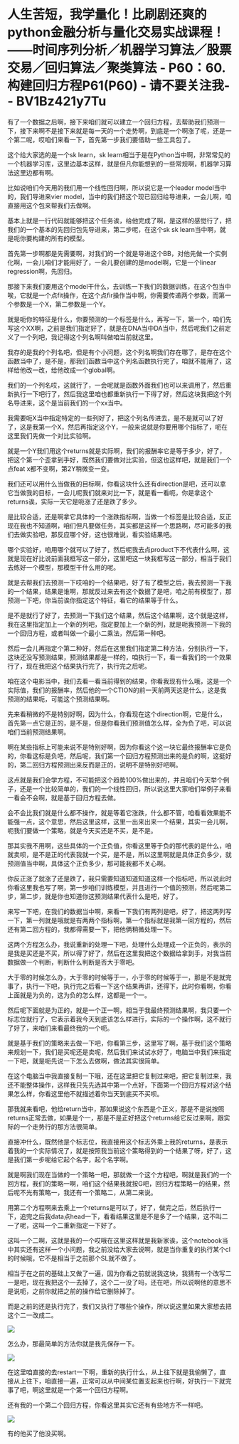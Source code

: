 # 人生苦短，我学量化！比刷剧还爽的python金融分析与量化交易实战课程！——时间序列分析／机器学习算法／股票交易／回归算法／聚类算法 - P60：60.构建回归方程P61(P60) - 请不要关注我- - BV1Bz421y7Tu

有了一个数据之后啊，接下来咱们就可以建立一个回归方程，去帮助我们预测一下，接下来啊不是接下来就是每一天的一个走势啊，到底是一个啊涨了呢，还是一个第二呢，哎咱们来看一下，首先第一步我们要借助一些工具包了。

这个给大家选的是一个sk learn，sk learn相当于是在Python当中啊，非常常见的一个机器学习库，这里边基本这样，就是但凡你能想到的一些常规啊，机器学习算法这里边都有啊。

比如说咱们今天用的我们用一个线性回归啊，所以说它是一个leader model当中的，我们导进来vier model，当中的我们把这个现已回归给导进来，一会儿啊，咱直接用这个包来帮我们去做啊。

基本上就是一行代码就能够把这个任务诶，给他完成了啊，是这样的感觉行了，把我们的一个基本的先回归包先导进来，第二步呢，在这个sk sk learn当中啊，就是呃你要构建的所有的模型。

首先第一步啊都是先需要啊，对我们的一个就是导进这个BB，对他先做一个实例化啊，一会儿咱们才能用好了，一会儿要创建的是model啊，它是一个linear regression啊，先回归。

那接下来我们要用这个model干什么，去训练一下我们的数据训练，在这个包当中唉，它就是一个点fit操作，在这个点fir操作当中啊，你需要传递两个参数，而第一个参数是一个X，第二参数是一个Y。

就是呃你的特征是什么，你要预测的一个标签是什么，再写一下，第一个，咱们先写这个XX啊，之前是我们指定好了，就是在DNA当中DA当中，然后呢我们之前定义了一个列吧，我记得这个列名啊叫做咱当前就这里。

我存的是我的个列名吧，但是有个小问题，这个列名啊我们存在哪了，是存在这个函数当中了，是不是，那我们函数当中这个列名函数执行完了，咱就不能用了，这样给他改一改，给他改成一个global啊。

我们的一个列名哎，这就行了，一会呢就是函数外面我们也可以来调用了，然后重新执行一下吧行了，然后我这里咱也都重新执行一下得了好，然后这块我把这个列名导进来，这个是当前我们的一个xx当中。

我需要呃X当中指定特定的一些列好了，把这个列名传进去，是不是就可以了好了，这是我第一个X，然后再指定这个Y，一般来说就是你要用哪个指标了，呃在这里我们先做一个对比实验啊。

就是一个Y我们用这个returns就是实际啊，我们的报酬率它是等于多少，好了，把这个第一个歪拿到手好，既然我们要做对比实验，但这也这样吧，就是我们一个点feat x都不变啊，第2Y稍微变一变。

我们还可以用什么当做我的目标啊，你看这块什么还有direction是吧，还可以拿它当做我的目标，一会儿呢我们就来对比一下，就是看一看呃，你是拿这个returns诶，实际一天它是呃涨了还是跌了多少。

是比较合适，还是啊拿它具体的一个涨跌指标啊，当做一个标签是比较合适，反正现在我也不知道啊，咱们但凡要做任务，其实都是这样一个思路啊，尽可能多的我们去做实验吧，那反应哪个好，这也很难说，看实验结果吧。

哪个实验好，咱用哪个就可以了好了，然后呢我去点product下不代表什么啊，这就是现在好比说前面我框写这一部分，这里吧这一块我框写这一部分，相当于我们去练好一个模型，那模型干什么用的呢。

就是去帮我们去预测一下哎咱的一个结果吧，好了有了模型之后，我去预测一下我的一个结果，结果是谁啊，那就反过来去有这个数据了是吧，咱之前有模型了，那预测一下吧，你当前诶你指定这个特征，看它的结果等于什么。

是不是就行了好了，去预测一下我们这个结果，然后这个结果啊，这个就是这样，我在这里指定加上一个新的列吧，指定要加上一个新的列，就是呃我预测一下我的一个回归方程，或者叫做一个最小二乘法，然后第一种吧。

然后一会儿再指定个第二种好，然后在这里我们指定第二种方法，分别执行一下，这块还没写预测结果，预测结果都是一样的，咱执行一下，看一看我们的一个效果行了，现在我把这个结果执行完了，执行完之后呢。

咱在这个电影当中，我们去看一看当前得到的结果，你看我现有什么哦，这是一个实际值，我们的报酬率，然后他的一个CTION的前一天前两天这是什么，这是我预测的结果呃，可能这个预测结果啊。

先来看稍微的不是特别好啊，因为什么，你看现在这个direction啊，它是什么，首先第一点它是正的，是不是，但是你看我们预测值怎么样，全为负了吧，可以说咱们当前预测结果啊。

啊在某些指标上可能来说不是特别好啊，因为你看这个这一块它最终报酬率它是负的，你看这标是负吧，然后呢，我们第一个回归方程预测出来的是负的啊，这挺好的，第二回归方程预测出来反而是正的，说明不是特别好吧啊。

这点就是我们会学方程，不可能把这个趋势100%做出来的，并且咱们今天举个例子，还是一个比较简单的，我们的一个线性回归，所以说这里大家咱们举例子来看一看会不会啊，就是基于回归方程去做。

会不会比我们就是什么都不操作，就是等着它涨跌，什么都不管，咱看看效果能不能强一点，这个意思，然后这里这样，这里一出来出来一个结果，其实一会儿啊，呃我们要做一个策略，就是今天买还是不买，是不是。

那其实我不用啊，这些具体的一个正负值，你看这里等于负的那代表的是什么，咱就卖呗，是不是正的代表我就一个买，是不是，所以这里啊就是具体正负多少，就预测值当中啊，具体这个正负多少，那可能我都不关心啊。

你反正涨了就涨了还是跌了，我只需要知道知道知道这样一个指标吧，所以说此时你看这里我也写了啊，第一步咱们训练模型，并且进行一个值的预测，然后呢第二步，第二步，就是你也知道你这预测结果代表什么是吧，好了。

来写一下吧，在我们的数据当中啊，来看一下我们有两列是吧，好了，把这两列写一下，第一列就是哦就是有两两个指标啊，第一个指标就是我第一回方程的，然后还有第二回方程的，我都得需要一下，把他俩稍微处理一下。

这两个方程怎么办，我说重新的处理一下吧，处理什么处理成一个正负的，表示的是我是买还是不买，所以得了好了，然后在这里我把这个数据给拿到手，对我当前数据做一个判断，判断什么判断是否大于零吧。

大于零的时候怎么办，大于零的时候等于一，小于零的时候等于一，那是不是就完事了，执行一下吧，执行完之后看一下这个结果再讲，还得下，此时你看啊，你看上面就是为负的，这为负的怎么样，这都是一个一。

然后呢下面就是为正的，就是一个正一啊，相当于我最终预测结果啊，我只要一个标志位就行了，它表示着我今天到底该怎么样进行，实际的一个操作啊，这不就行了好了，来咱们来看最终我的一个呃。

就是基于我们的策略来去做一下吧，你看第三步，这里写了啊，基于我们这个策略来规划一下，我们是买呢还是卖呢，然后我们来试试水好了，电脑当中我们来指定一下吧，就是呃先说一下怎么去做啊，做法其实很简单。

在这个电脑当中我直接复制一下哦，还在这里把它复制过来吧，把它复制过来，我还不能整体操作，这样我只先先选其中第一个点好，下面第一个回归方程对这个结果怎么样，你看这里他不就描述着你当天到底买不买呗。

那我就来看吧，他给return当中，那如果说这个东西是个正义，那是不是说按照returns正常去做，如果是个一，那是不是正好把这个returns给它反过来啊，跟实际的一个走势行的那方法很简单。

直接冲什么，既然他是个标志位，我直接用这个标志外乘上我的returns，是表示着我的一个实际情况了，就是按照我当前这个策略得到的一个结果了呀，好了，这是我们第一步呢给它起个名字，起个名字啊。

就是啊我们现在当做的一个策略一吧，那就做一个这个方程吧，啊就是我们的一个回方程，我们的策略一啊，咱们这个结果我就按G吧，回归方程策略一的结果，然后呢不光有策略一，我还有一个策略二，从第二来说。

用第二个方程啊来去乘上一个returns是可以了，好了，做完之后，然后执行一下，追完之后我data点head一下，看看结果这里是不是多了一个结果，这不叫二一了呢，这叫一个二重新指定一下好了。

这叫一个二啊，这就是我的一个哎哦在这里这样就是我新家诶，这个notebook当中其实还有这样一个小问题，我之前没给大家去说啊，就是当你重复的执行某个cl的时候哦，它不是相当于之前那个SL就不做了。

相当于在之前的基础上又做了一遍，因为你看之前就说我这块，我猜有一个改写二一是吧，现在我把这个一去掉了，这个二一没了吗，还在吧，所以说啊他的意思不是说呃，之前你就把之前的操作给它删除掉了。

而是之前的还是执行完了，我们又执行了哪些个操作，所以说这里如果大家想去把这个二一改成二。

![](img/dc1acdf73917e08cf4c15f2d4d9f6fff_1.png)

怎么办，那最简单的方法你就是我先保存一下。

![](img/dc1acdf73917e08cf4c15f2d4d9f6fff_3.png)

在这里咱直接的去restart一下啊，重新的执行什么，从上往下就是我偷懒了，直接从上往下，咱直接一遍，正常可以从中间某位置支起来也行啊，好执行一下就完事了吧，啊这里就是一个第一个回归方程啊。

还有我的一个第二个回归方程，你看这里其实它还有有些地方不一样吧。

![](img/dc1acdf73917e08cf4c15f2d4d9f6fff_5.png)

有的他买了他没买啊。
